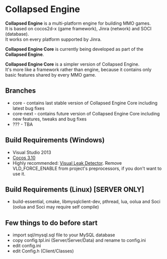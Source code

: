 # Collapsed Engine
  
**Collapsed Engine** is a multi-platform engine for building MMO games.  
It is based on cocos2d-x (game framework), Jinra (network) and SOCI (database).  
It works on every platform supported by Jinra.
  
**Collapsed Engine Core** is currently being developed as part of the **Collapsed Engine**.
  
**Collapsed Engine Core** is a simpler version of Collapsed Engine.  
It's more like a framework rather than engine, because it contains only basic features shared by every MMO game.
  
## Branches
-   core - contains last stable version of Collapsed Engine Core including latest bug fixes
-   core-next - contains future version of Collapsed Engine Core including new features, tweaks and bug fixes
-	??? - TBA
  
## Build Requirements (Windows)
-   Visual Studio 2013
-   [Cocos 3.10](http://www.cocos2d-x.org/filedown/CocosForWin-v3.10.exe)
-   Highly recommended: [Visual Leak Detector](https://vld.codeplex.com/). Remove VLD_FORCE_ENABLE from project's preprocessors, if you don't want to use it.

## Build Requirements (Linux) [SERVER ONLY]
-   build-essential, cmake, libmysqlclient-dev, pthread, lua, oolua and Soci (oolua and Soci may require self compile)

## Few things to do before start
-   import sql/mysql.sql file to your MySQL database
-   copy config.tpl.ini (Server/Server/Data) and rename to config.ini
-   edit config.ini
-   edit Config.h (Client/Classes)